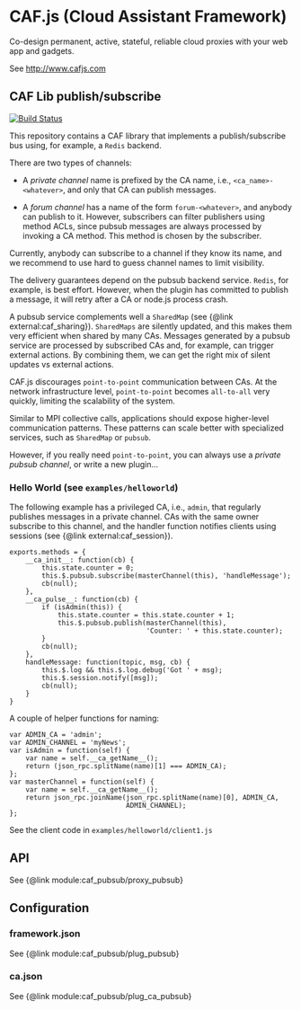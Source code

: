 # CAF.js (Cloud Assistant Framework)

Co-design permanent, active, stateful, reliable cloud proxies with your web app and gadgets.

See http://www.cafjs.com

## CAF Lib publish/subscribe

[![Build Status](http://ci.cafjs.com/api/badges/cafjs/caf_pubsub/status.svg)](http://ci.cafjs.com/cafjs/caf_pubsub)

This repository contains a CAF library that implements a publish/subscribe bus using, for example, a `Redis` backend.

There are two types of channels:

 * A *private channel* name is prefixed by the CA name, i.e., `<ca_name>-<whatever>`, and only that CA can publish messages.

 * A *forum channel* has a name of the form `forum-<whatever>`, and anybody can publish to it. However, subscribers can filter publishers using method ACLs, since pubsub messages are always processed by invoking a CA method. This method is chosen by the subscriber.

Currently, anybody can subscribe to a channel if they know its name, and we recommend to use hard to guess channel names to limit visibility.

The delivery guarantees depend on the pubsub backend service. `Redis`, for example, is best effort. However, when the plugin has committed to publish a message, it will retry after a CA or node.js process crash.

A pubsub service complements well a `SharedMap` (see {@link external:caf_sharing}). `SharedMaps` are silently updated, and this makes them very efficient when shared by many CAs. Messages generated by a pubsub service are processed by subscribed CAs and, for example, can trigger external actions. By combining them, we can get the right mix of silent updates vs external actions.

CAF.js discourages `point-to-point` communication between CAs. At the network infrastructure level, `point-to-point` becomes `all-to-all` very quickly, limiting the scalability of the system.

Similar to MPI collective calls, applications should expose higher-level communication patterns. These patterns can scale better with specialized services, such as `SharedMap` or `pubsub`.

However, if you really need `point-to-point`, you can always use a *private pubsub channel*, or write a new plugin...

### Hello World (see `examples/helloworld`)

The following example has a privileged CA, i.e., `admin`, that regularly publishes messages in a private channel. CAs with the same owner subscribe to this channel, and the handler function notifies clients using sessions (see {@link external:caf_session}).

```
exports.methods = {
    __ca_init__: function(cb) {
        this.state.counter = 0;
        this.$.pubsub.subscribe(masterChannel(this), 'handleMessage');
        cb(null);
    },
    __ca_pulse__: function(cb) {
        if (isAdmin(this)) {
            this.state.counter = this.state.counter + 1;
            this.$.pubsub.publish(masterChannel(this),
                                  'Counter: ' + this.state.counter);
        }
        cb(null);
    },
    handleMessage: function(topic, msg, cb) {
        this.$.log && this.$.log.debug('Got ' + msg);
        this.$.session.notify([msg]);
        cb(null);
    }
}
```

A couple of helper functions for naming:

```
var ADMIN_CA = 'admin';
var ADMIN_CHANNEL = 'myNews';
var isAdmin = function(self) {
    var name = self.__ca_getName__();
    return (json_rpc.splitName(name)[1] === ADMIN_CA);
};
var masterChannel = function(self) {
    var name = self.__ca_getName__();
    return json_rpc.joinName(json_rpc.splitName(name)[0], ADMIN_CA,
                             ADMIN_CHANNEL);
};
```

See the client code in `examples/helloworld/client1.js`

## API

See {@link module:caf_pubsub/proxy_pubsub}

## Configuration

### framework.json

See {@link module:caf_pubsub/plug_pubsub}

### ca.json

See {@link module:caf_pubsub/plug_ca_pubsub}
